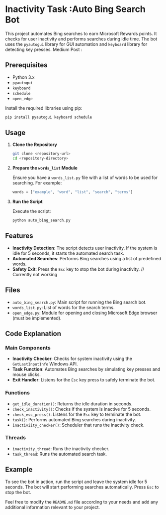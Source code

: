 

# Inactivity Task :Auto Bing Search Bot

This project automates Bing searches to earn Microsoft Rewards points. It checks for user inactivity and performs searches during idle time. The bot uses the `pyautogui` library for GUI automation and `keyboard` library for detecting key presses.
Medium Post : 

## Prerequisites

- Python 3.x
- `pyautogui`
- `keyboard`
- `schedule`
- `open_edge`

Install the required libraries using pip:

```bash
pip install pyautogui keyboard schedule
```

## Usage

1. **Clone the Repository**

    ```bash
    git clone <repository-url>
    cd <repository-directory>
    ```

2. **Prepare the `words_list` Module**

    Ensure you have a `words_list.py` file with a list of words to be used for searching. For example:

    ```python
    words = ["example", "word", "list", "search", "terms"]
    ```

3. **Run the Script**

    Execute the script:

    ```bash
    python auto_bing_search.py
    ```

## Features

- **Inactivity Detection**: The script detects user inactivity. If the system is idle for 5 seconds, it starts the automated search task.
- **Automated Searches**: Performs Bing searches using a list of predefined words.
- **Safety Exit**: Press the `Esc` key to stop the bot during inactivity.  // 
Currently not working
## Files

- `auto_bing_search.py`: Main script for running the Bing search bot.
- `words_list.py`: List of words for the search terms.
- `open_edge.py`: Module for opening and closing Microsoft Edge browser (must be implemented).

## Code Explanation

### Main Components

- **Inactivity Checker**: Checks for system inactivity using the `GetLastInputInfo` Windows API.
- **Task Function**: Automates Bing searches by simulating key presses and mouse clicks.
- **Exit Handler**: Listens for the `Esc` key press to safely terminate the bot.

### Functions

- `get_idle_duration()`: Returns the idle duration in seconds.
- `check_inactivity()`: Checks if the system is inactive for 5 seconds.
- `check_esc_press()`: Listens for the `Esc` key to terminate the bot.
- `task()`: Performs automated Bing searches during inactivity.
- `inactiviity_checker()`: Scheduler that runs the inactivity check.

### Threads

- `inactivity_thread`: Runs the inactivity checker.
- `task_thread`: Runs the automated search task.

## Example

To see the bot in action, run the script and leave the system idle for 5 seconds. The bot will start performing searches automatically. Press `Esc` to stop the bot.


Feel free to modify the `README.md` file according to your needs and add any additional information relevant to your project.
